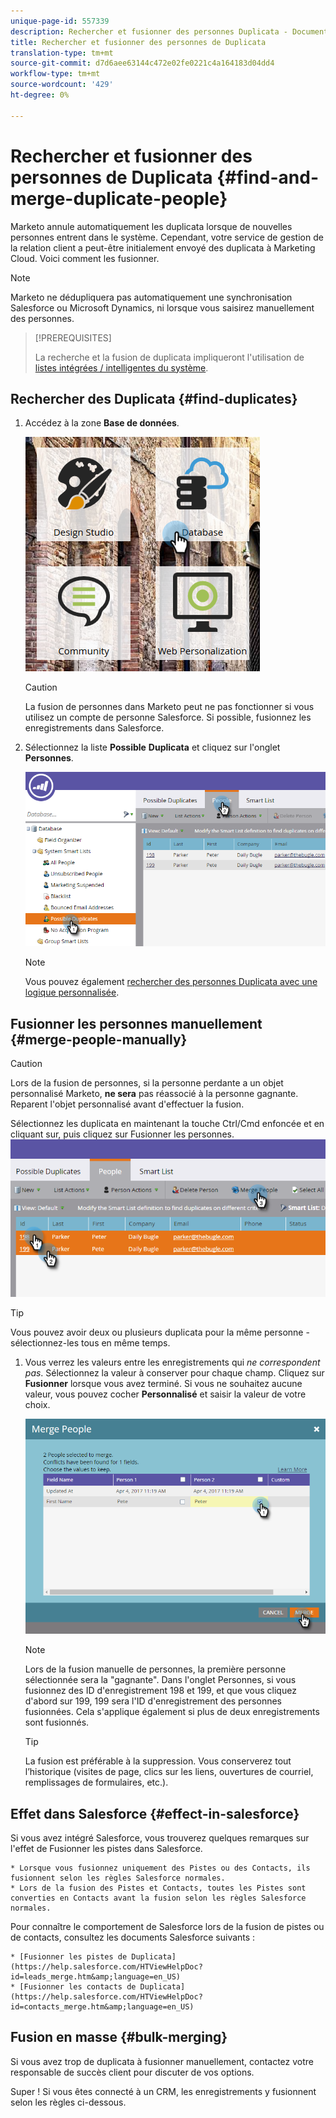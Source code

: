 ```yaml
---
unique-page-id: 557339
description: Rechercher et fusionner des personnes Duplicata - Documents marketing - Documentation sur les produits
title: Rechercher et fusionner des personnes de Duplicata
translation-type: tm+mt
source-git-commit: d7d6aee63144c472e02fe0221c4a164183d04dd4
workflow-type: tm+mt
source-wordcount: '429'
ht-degree: 0%

---
```



# Rechercher et fusionner des personnes de Duplicata {#find-and-merge-duplicate-people}

Marketo annule automatiquement les duplicata lorsque de nouvelles personnes entrent dans le système. Cependant, votre service de gestion de la relation client a peut-être initialement envoyé des duplicata à Marketing Cloud. Voici comment les fusionner.

>[!NOTE]
>
>Marketo ne dédupliquera pas automatiquement une synchronisation Salesforce ou Microsoft Dynamics, ni lorsque vous saisirez manuellement des personnes.

>[!PREREQUISITES]
>
>La recherche et la fusion de duplicata impliqueront l&#39;utilisation de [listes intégrées / intelligentes du système](../../../../product-docs/core-marketo-concepts/smart-lists-and-static-lists/using-smart-lists/use-built-in-system-smart-lists.md).

## Rechercher des Duplicata {#find-duplicates}

1. Accédez à la zone **Base de données**.

   ![](assets/db.png)

   >[!CAUTION]
   >
   >La fusion de personnes dans Marketo peut ne pas fonctionner si vous utilisez un compte de personne Salesforce. Si possible, fusionnez les enregistrements dans Salesforce.

1. Sélectionnez la liste **Possible** **Duplicata** et cliquez sur l&#39;onglet **Personnes**.

   ![](assets/two.png)

   >[!NOTE]
   >
   >Vous pouvez également [rechercher des personnes Duplicata avec une logique personnalisée](find-duplicate-people-with-custom-logic.md).

## Fusionner les personnes manuellement {#merge-people-manually}

>[!CAUTION]
>
>Lors de la fusion de personnes, si la personne perdante a un objet personnalisé Marketo, **ne sera** pas réassocié à la personne gagnante. Reparent l&#39;objet personnalisé avant d&#39;effectuer la fusion.

Sélectionnez les duplicata en maintenant la touche Ctrl/Cmd enfoncée et en cliquant sur, puis cliquez sur Fusionner les personnes.
![](assets/three.png)

>[!TIP]
>
>Vous pouvez avoir deux ou plusieurs duplicata pour la même personne - sélectionnez-les tous en même temps.

1. Vous verrez les valeurs entre les enregistrements qui *ne correspondent pas*. Sélectionnez la valeur à conserver pour chaque champ. Cliquez sur **Fusionner** lorsque vous avez terminé. Si vous ne souhaitez aucune valeur, vous pouvez cocher **Personnalisé** et saisir la valeur de votre choix.

   ![](assets/four.png)

   >[!NOTE]
   >
   >Lors de la fusion manuelle de personnes, la première personne sélectionnée sera la &quot;gagnante&quot;. Dans l&#39;onglet Personnes, si vous fusionnez des ID d&#39;enregistrement 198 et 199, et que vous cliquez d&#39;abord sur 199, 199 sera l&#39;ID d&#39;enregistrement des personnes fusionnées. Cela s&#39;applique également si plus de deux enregistrements sont fusionnés.

   >[!TIP]
   >
   >La fusion est préférable à la suppression. Vous conserverez tout l’historique (visites de page, clics sur les liens, ouvertures de courriel, remplissages de formulaires, etc.).

## Effet dans Salesforce {#effect-in-salesforce}

Si vous avez intégré Salesforce, vous trouverez quelques remarques sur l&#39;effet de Fusionner les pistes dans Salesforce.

    * Lorsque vous fusionnez uniquement des Pistes ou des Contacts, ils fusionnent selon les règles Salesforce normales.
    * Lors de la fusion des Pistes et Contacts, toutes les Pistes sont converties en Contacts avant la fusion selon les règles Salesforce normales.

Pour connaître le comportement de Salesforce lors de la fusion de pistes ou de contacts, consultez les documents Salesforce suivants :

    * [Fusionner les pistes de Duplicata](https://help.salesforce.com/HTViewHelpDoc?id=leads_merge.htm&amp;language=en_US)
    * [Fusionner les contacts de Duplicata](https://help.salesforce.com/HTViewHelpDoc?id=contacts_merge.htm&amp;language=en_US)

## Fusion en masse {#bulk-merging}

Si vous avez trop de duplicata à fusionner manuellement, contactez votre responsable de succès client pour discuter de vos options.

Super ! Si vous êtes connecté à un CRM, les enregistrements y fusionnent selon les règles ci-dessous.